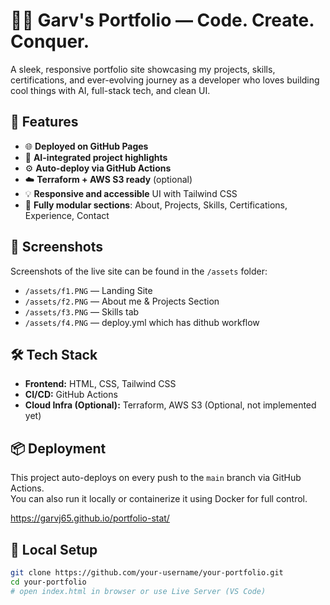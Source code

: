 # 🧙‍♂️ Garv's Portfolio — Code. Create. Conquer.

A sleek, responsive portfolio site showcasing my projects, skills, certifications, and ever-evolving journey as a developer who loves building cool things with AI, full-stack tech, and clean UI.

## 🚀 Features

- 🌐 **Deployed on GitHub Pages**
- 🤖 **AI-integrated project highlights**
- ⚙️ **Auto-deploy via GitHub Actions**
- ☁️ **Terraform + AWS S3 ready** (optional)
- 💡 **Responsive and accessible** UI with Tailwind CSS
- 🧠 **Fully modular sections**: About, Projects, Skills, Certifications, Experience, Contact

## 📸 Screenshots

Screenshots of the live site can be found in the `/assets` folder:

- `/assets/f1.PNG` — Landing Site
- `/assets/f2.PNG` — About me & Projects Section
- `/assets/f3.PNG` — Skills tab  
- `/assets/f4.PNG` — deploy.yml which has dithub workflow

## 🛠️ Tech Stack

- **Frontend:** HTML, CSS, Tailwind CSS  
- **CI/CD:** GitHub Actions  
- **Cloud Infra (Optional):** Terraform, AWS S3  (Optional, not implemented yet)


## 📦 Deployment

This project auto-deploys on every push to the `main` branch via GitHub Actions.  
You can also run it locally or containerize it using Docker for full control.

https://garvj65.github.io/portfolio-stat/

## 🧰 Local Setup

```bash
git clone https://github.com/your-username/your-portfolio.git
cd your-portfolio
# open index.html in browser or use Live Server (VS Code)

